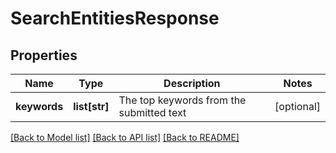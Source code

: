# SearchEntitiesResponse

## Properties
Name | Type | Description | Notes
------------ | ------------- | ------------- | -------------
**keywords** | **list[str]** | The top keywords from the submitted text | [optional] 

[[Back to Model list]](../README.md#documentation-for-models) [[Back to API list]](../README.md#documentation-for-api-endpoints) [[Back to README]](../README.md)

